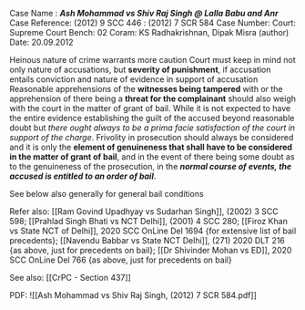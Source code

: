 Case Name : ***Ash Mohammad vs Shiv Raj Singh @ Lalla Babu and Anr***
Case Reference: (2012) 9 SCC 446 : (2012) 7 SCR 584
Case Number: 
Court: Supreme Court
Bench: 02
Coram: KS Radhakrishnan, Dipak Misra (author)
Date: 20.09.2012

Heinous nature of crime warrants more caution
Court must keep in mind not only nature of accusations, but **severity of punishment**, if accusation entails conviction and nature of evidence in support of accusation
Reasonable apprehensions of the **witnesses being tampered** with or the apprehension of there being a **threat for the complainant** should also weigh with the court in the matter of grant of bail. 
While it is not expected to have the entire evidence establishing the guilt of the accused beyond reasonable doubt but *there ought always to be a prima facie satisfaction of the court in support of the charge*. 
Frivolity in prosecution should always be considered and it is only the **element of genuineness that shall have to be considered in the matter of grant of bail**, and in the event of there being some doubt as to the genuineness of the prosecution, in the ***normal course of events, the accused is entitled to an order of bail***.

See below also generally for general bail conditions

Refer also:
[[Ram Govind Upadhyay vs Sudarhan Singh]], (2002) 3 SCC 598; [[Prahlad Singh Bhati vs NCT Delhi]], (2001) 4 SCC 280; [[Firoz Khan vs State NCT of Delhi]], 2020 SCC OnLine Del 1694 {for extensive list of bail precedents}; [[Navendu Babbar vs State NCT Delhi]], (271) 2020 DLT 216 {as above, just for precedents on bail}; [[Dr Shivinder Mohan vs ED]], 2020 SCC OnLine Del 766 {as above, just for precedents on bail}

See also:
[[CrPC - Section 437]]

PDF:
![[Ash Mohammad vs Shiv Raj Singh, (2012) 7 SCR 584.pdf]]